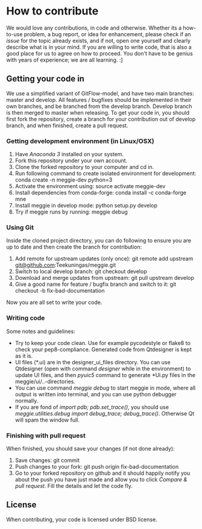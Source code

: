# How to contribute

We would love any contributions, in code and otherwise. Whether its a how-to-use problem, a bug report, or idea for enhancement, please check if an *issue* for the topic already exists, and if not, open one yourself and clearly describe what is in your mind. If you are willing to write code, that is also a good place for us to agree on how to proceed. You don't have to be genius with years of experience; we are all learning. :]

## Getting your code in

We use a simplified variant of GitFlow-model, and have two main branches: master and develop. All features / bugfixes should be implemented in their own branches, and be branched from the develop branch. Develop branch is then merged to master when releasing. To get your code in, you should first fork the repository, create a branch for your contribution out of develop branch, and when finished, create a pull request.

### Getting development environment (in Linux/OSX)

1. Have *Anaconda 3* installed on your system.
1. Fork this repository under your own account.
1. Clone the forked repository to your computer and cd in.
1. Run following command to create isolated environment for development: conda create -n meggie-dev python=3
1. Activate the environment using: source activate meggie-dev
1. Install dependencies from conda-forge: conda install -c conda-forge mne
1. Install meggie in develop mode: python setup.py develop
1. Try if meggie runs by running: meggie debug

### Using Git 

Inside the cloned project directory, you can do following to ensure you are up to date and then create the branch for contribution:
1. Add remote for upstream updates (only once): git remote add upstream git@github.com:Teekuningas/meggie.git
1. Switch to local develop branch: git checkout develop
1. Download and merge updates from upstream: git pull upstream develop
1. Give a good name for feature / bugfix branch and switch to it: git checkout -b fix-bad-documentation

[//]: # (Hello)

Now you are all set to write your code.

### Writing code

Some notes and guidelines:
* Try to keep your code clean. Use for example pycodestyle or flake8 to check your pep8-compliance. Generated code from Qtdesigner is kept as it is.
* UI files (\*.ui) are in the designer\_ui\_files directory. You can use Qtdesigner (open with command *designer* while in the environment) to update UI files, and then *pyuic5* command to generate \*Ui.py files in the meggie/ui/..-directories.
* You can use command *meggie debug* to start meggie in mode, where all output is written into terminal, and you can use python debugger normally.
* If you are fond of *import pdb; pdb.set_trace()*, you should use *meggie.utilities.debug import debug\_trace; debug\_trace()*. Otherwise Qt will spam the window full.

### Finishing with pull request

When finished, you should save your changes (if not done already):
1. Save changes: git commit
1. Push changes to your fork: git push origin fix-bad-documentation
1. Go to your forked repository on github and it should happily notify you about the push you have just made and allow you to click *Compare & pull request*. Fill the details and let the code fly.

## License

When contributing, your code is licensed under BSD license.

